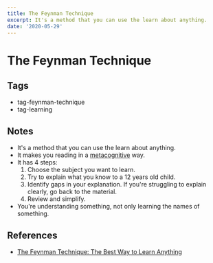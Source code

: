 ```yaml
---
title: The Feynman Technique
excerpt: It's a method that you can use the learn about anything.
date: '2020-05-29'
---
```


# The Feynman Technique

## Tags

- tag-feynman-technique
- tag-learning

## Notes

- It's a method that you can use the learn about anything.
- It makes you reading in a [metacognitive](./ReadingMetacognitively.md) way.
- It has 4 steps:
  1. Choose the subject you want to learn.
  2. Try to explain what you know to a 12 years old child.
  3. Identify gaps in your explanation. If you're struggling to explain clearly, go back to the material.
  4. Review and simplify.
- You're understanding something, not only learning the names of something.

## References

- [The Feynman Technique: The Best Way to Learn Anything](https://fs.blog/2012/04/feynman-technique/)
